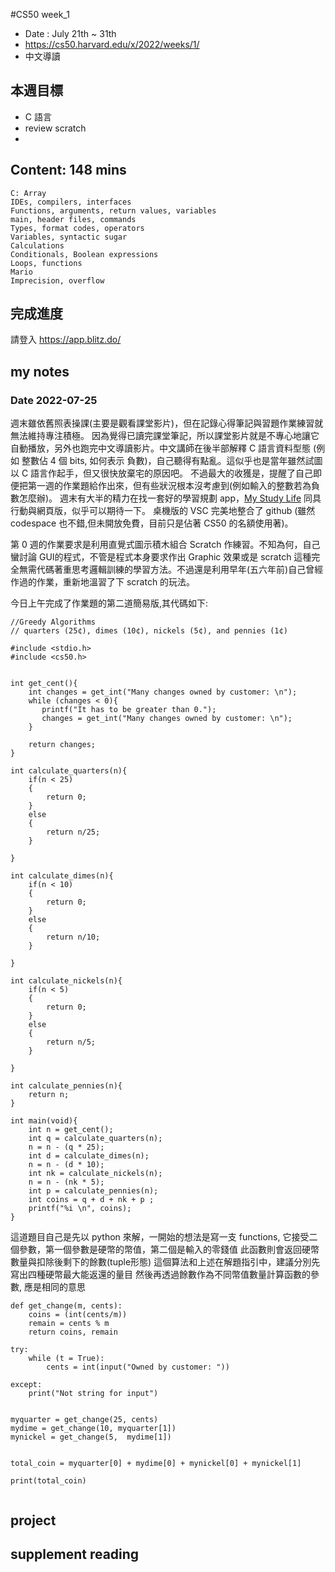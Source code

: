 #CS50 week_1
- Date : July 21th ~ 31th
- https://cs50.harvard.edu/x/2022/weeks/1/
- 中文導讀

## 本週目標
- C 語言
- review scratch
- 

## Content:  148 mins
    C: Array
    IDEs, compilers, interfaces
    Functions, arguments, return values, variables
    main, header files, commands
    Types, format codes, operators
    Variables, syntactic sugar
    Calculations
    Conditionals, Boolean expressions
    Loops, functions
    Mario
    Imprecision, overflow

## 完成進度
請登入 https://app.blitz.do/


## my notes
### Date 2022-07-25 
週末雖依舊照表操課(主要是觀看課堂影片)，但在記錄心得筆記與習題作業練習就無法維持專注積極。
因為覺得已讀完課堂筆記，所以課堂影片就是不專心地讓它自動播放，另外也跑完中文導讀影片。中文講師在後半部解釋 C 語言資料型態 (例如 整數佔 4 個 bits, 如何表示 負數)，自己聽得有點亂。這似乎也是當年雖然試圖以 C 語言作起手，但又很快放棄宅的原因吧。
不過最大的收獲是，提醒了自己即便把第一週的作業題給作出來，但有些狀況根本沒考慮到(例如輸入的整數若為負數怎麼辦)。
週末有大半的精力在找一套好的學習規劃 app，[My Study Life](https://www.mystudylife.com/) 同具行動與網頁版，似乎可以期待一下。
桌機版的 VSC 完美地整合了 github (雖然 codespace 也不錯,但未開放免費，目前只是佔著 CS50 的名額使用著)。

第 0 週的作業要求是利用直覺式圖示積木組合 Scratch 作練習。不知為何，自己蠻討論 GUI的程式，不管是程式本身要求作出 Graphic 效果或是 scratch 這種完全無需代碼著重思考邏輯訓練的學習方法。不過還是利用早年(五六年前)自己曾經作過的作業，重新地溫習了下 scratch 的玩法。
  
今日上午完成了作業題的第二道簡易版,其代碼如下:

```
//Greedy Algorithms
// quarters (25¢), dimes (10¢), nickels (5¢), and pennies (1¢)

#include <stdio.h>
#include <cs50.h>


int get_cent(){
    int changes = get_int("Many changes owned by customer: \n");
    while (changes < 0){
       printf("It has to be greater than 0.");
       changes = get_int("Many changes owned by customer: \n");
    }

    return changes;
}

int calculate_quarters(n){
    if(n < 25)
    {
        return 0;
    }
    else
    {
        return n/25;
    }

}

int calculate_dimes(n){
    if(n < 10)
    {
        return 0;
    }
    else
    {
        return n/10;
    }

}

int calculate_nickels(n){
    if(n < 5)
    {
        return 0;
    }
    else
    {
        return n/5;
    }

}

int calculate_pennies(n){
    return n;
}

int main(void){
    int n = get_cent();
    int q = calculate_quarters(n);
    n = n - (q * 25);
    int d = calculate_dimes(n);
    n = n - (d * 10);
    int nk = calculate_nickels(n);
    n = n - (nk * 5);
    int p = calculate_pennies(n);
    int coins = q + d + nk + p ;
    printf("%i \n", coins);
}

```

這道題目自己是先以 python 來解，一開始的想法是寫一支 functions, 它接受二個參數，第一個參數是硬幣的幣值，第二個是輸入的零錢值
此函數則會返回硬幣數量與扣除後剩下的餘數(tuple形態)
這個算法和上述在解題指引中，建議分別先寫出四種硬幣最大能返還的量目
然後再透過餘數作為不同幣值數量計算函數的參數, 應是相同的意思

```
def get_change(m, cents):
    coins = (int(cents/m))
    remain = cents % m 
    return coins, remain
    
try: 
    while (t = True):
        cents = int(input("Owned by customer: "))

except:
    print("Not string for input")
    

myquarter = get_change(25, cents)
mydime = get_change(10, myquarter[1])
mynickel = get_change(5,  mydime[1])


total_coin = myquarter[0] + mydime[0] + mynickel[0] + mynickel[1]

print(total_coin)


```

## project


## supplement reading 



